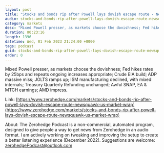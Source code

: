 ```yaml
---
layout: post
title: "Stocks and bonds rip after Powell lays dovish escape route - Newsquawk US Market Wrap"
audio: stocks-and-bonds-rip-after-powell-lays-dovish-escape-route-newsquawk-us-market-wrap-0
category: markets
desc: "Mixed Powell presser, as markets choose the dovishness; Fed hikes rates by 25bps and repeats ongoing increases appropriate; Crude EIA build; ADP massive miss; JOLTS ramps up; ISM manufacturing declined, with mixed internals; Treasury Quarterly Refunding unchanged; Awful SNAP, EA &amp; MTCH earnings; AMD impress."
duration: 00:23:16
length: 1396
datetime: Wed, 01 Feb 2023 21:24:00 +0000
tags: podcast
guid: stocks-and-bonds-rip-after-powell-lays-dovish-escape-route-newsquawk-us-market-wrap-0
order: 0
---
```

Mixed Powell presser, as markets choose the dovishness; Fed hikes rates by 25bps and repeats ongoing increases appropriate; Crude EIA build; ADP massive miss; JOLTS ramps up; ISM manufacturing declined, with mixed internals; Treasury Quarterly Refunding unchanged; Awful SNAP, EA &amp; MTCH earnings; AMD impress.

Link: [https://www.zerohedge.com/markets/stocks-and-bonds-rip-after-powell-lays-dovish-escape-route-newsquawk-us-market-wrap](https://www.zerohedge.com/markets/stocks-and-bonds-rip-after-powell-lays-dovish-escape-route-newsquawk-us-market-wrap)

About: The Zerohedge Podcast is a non-commercial, automated program, designed to give people a way to get news from Zerohedge in an audio format.  I am actively working on tweaking and improving the setup to create a better listening experience (December 2022).  Suggestions are welcome: [zerohedgePodcast@outlook.com](mailto:zerohedgePodcast@outlook.com)